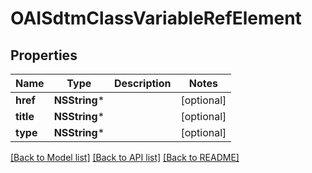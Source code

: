 # OAISdtmClassVariableRefElement

## Properties
Name | Type | Description | Notes
------------ | ------------- | ------------- | -------------
**href** | **NSString*** |  | [optional] 
**title** | **NSString*** |  | [optional] 
**type** | **NSString*** |  | [optional] 

[[Back to Model list]](../README.md#documentation-for-models) [[Back to API list]](../README.md#documentation-for-api-endpoints) [[Back to README]](../README.md)


